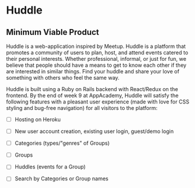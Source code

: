 # Huddle

## Minimum Viable Product
Huddle is a web-application inspired by Meetup. Huddle is a platform that promotes a community of users to plan, host, and attend events catered to their personal interests. Whether professional, informal, or just for fun, we believe that people should have a means to get to know each other if they are interested in similar things. Find your huddle and share your love of something with others who feel the same way. 

Huddle is built using a Ruby on Rails backend with React/Redux on the frontend. By the end of week 9 at AppAcademy, Huddle will satisfy the following features with a pleasant user experience (made with love for CSS styling and bug-free navigation) for all visitors to the platform:

- [ ] Hosting on Heroku
- [ ] New user account creation, existing user login, guest/demo login
- [ ] Categories (types/"genres" of Groups)
- [ ] Groups
- [ ] Huddles (events for a Group)
- [ ] Search by Categories or Group names


